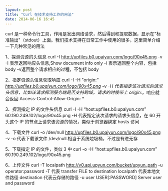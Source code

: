 ```yaml
---
layout: post
title: "Curl 在技术支持工作的用法"
date: 2014-06-16 16:45
---
```

curl 是一种命令行工具，作用是发出网络请求，然后得到和提取数据，显示在"标准输出"（stdout）上面。我们技术支持在日常工作中使用的很多，这里简单介绍一下几种常见的用法

1、探测资源的头信息
curl -I http://upfiles.b0.upaiyun.com/logo/90x45.png -v
-I 表示返回响应头信息,Show document info only
-i 表示返回整个内容，包括 body
-v返回整个请求相应的过程，不包括 body

2、指定资源头信息获取响应
curl -I -H "origin:*" http://upfiles.b0.upaiyun.com/logo/90x45.png -v
-H 代表指定该次请求的请求头信息，比如该请求探测服务端是否支持跨域，请求的时候带上 origin:*，响应就会返回 Access-Control-Allow-Origin: *

3、探测指定 IP 的文件头信息
curl -I -H “host:upfiles.b0.upaiyun.com” 60.190.249.102/logo/90x45.png
-H 代表指定该次请求的请求头信息，在 60 开头这个 IP 的节点上请求该资源的情况，类似于浏览器绑定 hosts 访问

4、下载文件
curl -o  /dev/null http://upfiles.b0.upaiyun.com/logo/90x45.png -v
-o 代表下载该文件
/dev/null 相当于系统垃圾桶，不过是有进无存

5、下载指定 IP 的文件，类似 3 中
curl -o -H “host:upfiles.b0.upaiyun.com” 60.190.249.102/logo/90x45.png

6、上传文件
curl -T localpath http://v0.api.upyun.com/bucket/upyun_path -u operator:password
-T 代表 transfer FILE to destination
localpath 代表本地文件路径
destination 代表云存储的路径
-u user USER[:PASSWORD] Server user and password